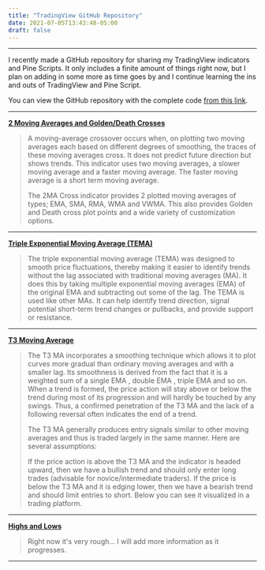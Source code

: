 ```yaml
---
title: "TradingView GitHub Repository"
date: 2021-07-05T13:43:48-05:00
draft: false
---
```



---

I recently made a GitHub repository for sharing my TradingView indicators and Pine Scripts. It only includes a finite amount of things right now, but I plan on adding in some more as time goes by and I continue learning the ins and outs of TradingView and Pine Script.

You can view the GitHub repository with the complete code [from this link](https://github.com/PirateCrypto/TradingView).

---

**[2 Moving Averages and Golden/Death Crosses](https://github.com/PirateCrypto/TradingView/blob/main/Indicators/%5BPirate%5D%202MA%20Cross.pine)**
>A moving-average crossover occurs when, on plotting two moving averages each based on different degrees of smoothing, the traces of these moving averages cross. It does not predict future direction but shows trends. This indicator uses two moving averages, a slower moving average and a faster moving average. The faster moving average is a short term moving average.
>
>The 2MA Cross indicator provides 2 plotted moving averages of types; EMA, SMA, RMA, WMA and VWMA. This also provides Golden and Death cross plot points and a wide variety of customization options.

---

**[Triple Exponential Moving Average (TEMA)](https://github.com/PirateCrypto/TradingView/blob/main/Indicators/%5BPirate%5D%20Triple%20EMA.pine)**
>The triple exponential moving average (TEMA) was designed to smooth price fluctuations, thereby making it easier to identify trends without the lag associated with traditional moving averages (MA). It does this by taking multiple exponential moving averages (EMA) of the original EMA and subtracting out some of the lag. The TEMA is used like other MAs. It can help identify trend direction, signal potential short-term trend changes or pullbacks, and provide support or resistance.

---

**[T3 Moving Average](https://github.com/PirateCrypto/TradingView/blob/main/Indicators/%5BPirate%5D%20T3%20MA.pine)**
>The T3 MA incorporates a smoothing technique which allows it to plot curves more gradual than ordinary moving averages and with a smaller lag. Its smoothness is derived from the fact that it is a weighted sum of a single EMA , double EMA , triple EMA and so on. When a trend is formed, the price action will stay above or below the trend during most of its progression and will hardly be touched by any swings. Thus, a confirmed penetration of the T3 MA and the lack of a following reversal often indicates the end of a trend.
>
>The T3 MA generally produces entry signals similar to other moving averages and thus is traded largely in the same manner. Here are several assumptions:
>
>If the price action is above the T3 MA and the indicator is headed upward, then we have a bullish trend and should only enter long trades (advisable for novice/intermediate traders). If the price is below the T3 MA and it is edging lower, then we have a bearish trend and should limit entries to short. Below you can see it visualized in a trading platform.

---

**[Highs and Lows](https://github.com/PirateCrypto/TradingView/blob/main/Indicators/%5BPirate%5D%20Highs%20and%20Lows.pine)**
> Right now it's very rough... I will add more information as it progresses.

---

